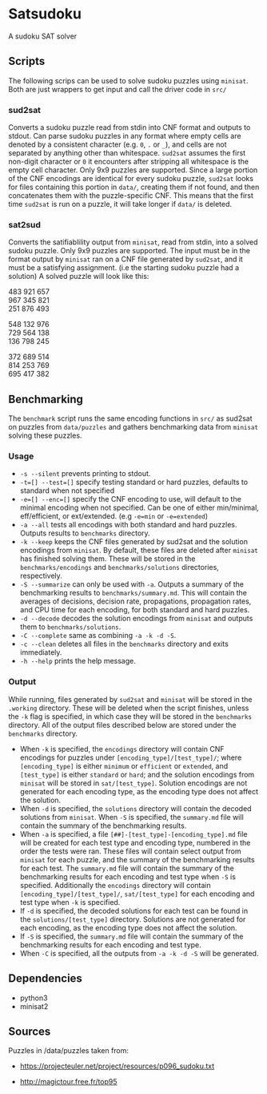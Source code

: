 # Satsudoku
A sudoku SAT solver

## Scripts
The following scrips can be used to solve sudoku puzzles using `minisat`. Both
are just wrappers to get input and call the driver code in `src/`
### sud2sat
Converts a sudoku puzzle read from stdin into CNF format and outputs to stdout.
Can parse sudoku puzzles in any format where empty cells are denoted by a consistent character (e.g. `0`, `.` or `_`), and cells are not separated by anything other than whitespace. `sud2sat` assumes the first non-digit character or `0` it encounters after stripping all whitespace is the empty cell character. Only 9x9 puzzles are supported. Since a large portion of the CNF encodings are identical for every sudoku puzzle, `sud2sat` looks for files containing this portion in `data/`, creating them if not found, and then concatenates them with the puzzle-specific CNF. This means that the first time `sud2sat` is run on a puzzle, it will take longer if `data/` is deleted.
### sat2sud
Converts the satifiablility output from `minisat`, read from stdin, into a solved sudoku puzzle.
Only 9x9 puzzles are supported. The input must be in the format output by `minisat` ran on a CNF file generated by `sud2sat`, and it must be a satisfying assignment. (i.e the starting sudoku puzzle had a solution) A solved puzzle will look like this:  

483 921 657  
967 345 821   
251 876 493   

548 132 976  
729 564 138   
136 798 245   
 
372 689 514   
814 253 769   
695 417 382  


## Benchmarking
The `benchmark` script runs the same encoding functions in `src/` as sud2sat on puzzles from `data/puzzles` and gathers benchmarking data from `minisat` solving these puzzles. 
### Usage
-  `-s --silent` prevents printing to stdout.
- `-t=[] --test=[]` specify testing standard or hard puzzles, defaults to standard when not specified
- `-e=[] --enc=[]` specify the CNF encoding to use, will default to the minimal encoding when not specified. Can be one of either min/minimal, eff/efficient, or ext/extended. (e.g `-e=min` or `-e=extended`)
- `-a --all` tests all encodings with both standard and hard puzzles. Outputs results to `benchmarks` directory.
- `-k --keep` keeps the CNF files generated by sud2sat and the solution encodings from `minisat`. By default, these files are deleted after `minisat` has finished solving them. These will be stored in the `benchmarks/encodings` and `benchmarks/solutions` directories, respectively.
- `-S --summarize` can only be used with `-a`. Outputs a summary of the benchmarking results to `benchmarks/summary.md`. This will contain the averages of decisions, decision rate, propagations, propagation rates, and CPU time for each encoding, for both standard and hard puzzles.
- `-d --decode` decodes the solution encodings from `minisat` and outputs them to `benchmarks/solutions`.
- `-C --complete` same as combining `-a -k -d -S`.
- `-c --clean` deletes all files in the `benchmarks` directory and exits immediately.
- `-h --help` prints the help message.

### Output
While running, files generated by `sud2sat` and `minisat` will be stored in the `.working` directory. These will be deleted when the script finishes, unless the `-k` flag is specified, in which case they will be stored in the `benchmarks` directory.
All of the output files described below are stored under the `benchmarks` directory.
- When `-k` is specified, the `encodings` directory will contain CNF encodings for puzzles under `[encoding_type]/[test_type]/`; where `[encoding_type]` is either `minimum` or `efficient` or `extended`, and `[test_type]` is either `standard` or `hard`; and the solution encodings from `minisat` will be stored in `sat/[test_type]`. Solution encodings are not generated for each encoding type, as the encoding type does not affect the solution.
- When `-d` is specified, the `solutions` directory will contain the decoded solutions from `minisat`. When `-S` is specified, the `summary.md` file will contain the summary of the benchmarking results.
- When `-a` is specified, a file `[##]-[test_type]-[encoding_type].md` file will be created for each test type and encoding type, numbered in the order the tests were ran. These files will contain select output from `minisat` for each puzzle, and the summary of the benchmarking results for each test. The `summary.md` file will contain the summary of the benchmarking results for each encoding and test type when `-S` is specified. Additionally the `encodings` directory will contain `[encoding_type]/[test_type]/`, `sat/[test_type]` for each encoding and test type when `-k` is specified.
- If `-d` is specified, the decoded solutions for each test can be found in the `solutions/[test_type]` directory. Solutions are not generated for each encoding, as the encoding type does not affect the solution.
- If `-S` is specified, the `summary.md` file will contain the summary of the benchmarking results for each encoding and test type.
- When `-C` is specified, all the outputs from `-a -k -d -S` will be generated.

## Dependencies
- python3
- minisat2

## Sources
Puzzles in /data/puzzles taken from:

- https://projecteuler.net/project/resources/p096_sudoku.txt

- http://magictour.free.fr/top95
